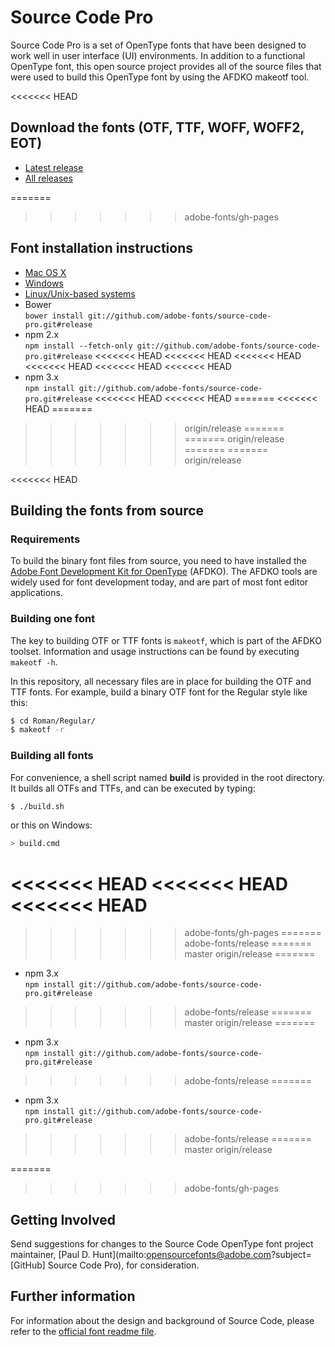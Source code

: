 # Source Code Pro

Source Code Pro is a set of OpenType fonts that have been designed to work well
in user interface (UI) environments. In addition to a functional OpenType font, this open
source project provides all of the source files that were used to build this OpenType font
by using the AFDKO makeotf tool.

<<<<<<< HEAD
## Download the fonts (OTF, TTF, WOFF, WOFF2, EOT)

* [Latest release](../../releases/latest)
* [All releases](../../releases)

=======
>>>>>>> adobe-fonts/gh-pages
## Font installation instructions

* [Mac OS X](http://support.apple.com/kb/HT2509)
* [Windows](https://www.microsoft.com/en-us/Typography/TrueTypeInstall.aspx)
* [Linux/Unix-based systems](https://github.com/adobe-fonts/source-code-pro/issues/17#issuecomment-8967116)
* Bower<br/>
	`bower install git://github.com/adobe-fonts/source-code-pro.git#release`
* npm 2.x<br/>
	`npm install --fetch-only git://github.com/adobe-fonts/source-code-pro.git#release`
<<<<<<< HEAD
<<<<<<< HEAD
<<<<<<< HEAD
<<<<<<< HEAD
<<<<<<< HEAD
<<<<<<< HEAD
* npm 3.x<br/>
	`npm install git://github.com/adobe-fonts/source-code-pro.git#release`
<<<<<<< HEAD
<<<<<<< HEAD
=======
<<<<<<< HEAD
=======
>>>>>>> origin/release
=======
=======
>>>>>>> origin/release
=======
=======
>>>>>>> origin/release

<<<<<<< HEAD
## Building the fonts from source

### Requirements

To build the binary font files from source, you need to have installed the
[Adobe Font Development Kit for OpenType](http://www.adobe.com/devnet/opentype/afdko.html) (AFDKO). The AFDKO
tools are widely used for font development today, and are part of most font
editor applications.

### Building one font

The key to building OTF or TTF fonts is `makeotf`, which is part of the AFDKO toolset.
Information and usage instructions can be found by executing `makeotf -h`.

In this repository, all necessary files are in place for building the OTF and TTF fonts.
For example, build a binary OTF font for the Regular style like this:

```sh
$ cd Roman/Regular/
$ makeotf -r
```

### Building all fonts

For convenience, a shell script named **build** is provided in the root directory.
It builds all OTFs and TTFs, and can be executed by typing:

```sh
$ ./build.sh
```

or this on Windows:

```sh
> build.cmd
```
<<<<<<< HEAD
<<<<<<< HEAD
<<<<<<< HEAD
=======
>>>>>>> adobe-fonts/gh-pages
=======
>>>>>>> adobe-fonts/release
=======
>>>>>>> master
>>>>>>> origin/release
=======
* npm 3.x<br/>
	`npm install git://github.com/adobe-fonts/source-code-pro.git#release`
>>>>>>> adobe-fonts/release
=======
>>>>>>> master
>>>>>>> origin/release
=======
* npm 3.x<br/>
	`npm install git://github.com/adobe-fonts/source-code-pro.git#release`
>>>>>>> adobe-fonts/release
=======
* npm 3.x<br/>
	`npm install git://github.com/adobe-fonts/source-code-pro.git#release`
>>>>>>> adobe-fonts/release
=======
>>>>>>> master
>>>>>>> origin/release

=======
>>>>>>> adobe-fonts/gh-pages
## Getting Involved

Send suggestions for changes to the Source Code OpenType font project maintainer, [Paul D. Hunt](mailto:opensourcefonts@adobe.com?subject=[GitHub] Source Code Pro), for consideration.

## Further information

For information about the design and background of Source Code, please refer to the [official font readme file](http://www.adobe.com/products/type/font-information/source-code-pro-readme.html).
